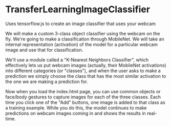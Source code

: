 # TransferLearningImageClassifier
Uses tensorflow.js to create an image classifier that uses your webcam

We will make a custom 3-class object classifier using the webcam on the fly. We're going to make a classification through MobileNet. We will take an internal representation (activation) of the model for a particular webcam image and use that for classification.

We'll use a module called a "K-Nearest Neighbors Classifier", which effectively lets us put webcam images (actually, their MobileNet activations) into different categories (or "classes"), and when the user asks to make a prediction we simply choose the class that has the most similar activation to the one we are making a prediction for.

Now when you load the index.html page, you can use common objects or face/body gestures to capture images for each of the three classes. Each time you click one of the "Add" buttons, one image is added to that class as a training example. While you do this, the model continues to make predictions on webcam images coming in and shows the results in real-time.
